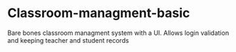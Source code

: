 # Classroom-managment-basic
Bare bones classroom managment system with a UI. Allows login validation and keeping teacher and student records
